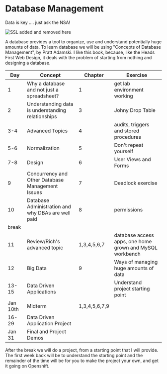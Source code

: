 Database Management
===================

Data is key .... just ask the NSA! 

![SSL added and removed here](http://static5.businessinsider.com/image/52713e67ecad04535c96e32e/leaked-slide-shows-nsa-celebrated-victory-over-googles-security-with-a-smiley-face.jpg "SSL added and removed here")

A database provides a tool to organize, use and understand potentially huge amounts of data. To learn database we will be using "Concepts of Database Management", by Pratt Adamski. I like this book, because, like the Heads First Web Design, it deals with the problem of starting from nothing and designing a database.

|Day|Concept|Chapter|Exercise|
|---|-------|-------|--------|
|1|Why a database and not just a spreadsheet?|1|get lab environment working|
|2|Understanding data is understanding relationships|3|Johny Drop Table|
|3-4|Advanced Topics|4| audits, triggers and stored procedures|
|5-6|Normalization|5|Don't repeat yourself|
|7-8|Design|6|User Views and Forms|
|9|Concurrency and Other Database Management Issues|7|Deadlock exercise|
|10|Database Administration and why DBAs are well paid|8|permissions|
|break|||
|11|Review/Rich's advanced topic|1,3,4,5,6,7|database access apps, one home grown and MySQL workbench|
|12|Big Data|9|Ways of managing huge amounts of data|
|13-15|Data Driven Applications||Understand project starting point|
|Jan 10th|Midterm|1,3,4,5,6,7,9||
|16-29|Data Driven Application Project||
|Jan 31|Final and Project Demos||
 

After the break we will do a project, from a starting point that I will provide. The first week back will be to understand the starting point and the remainder of the time will be for you to make the project your own, and get it going on Openshift.
